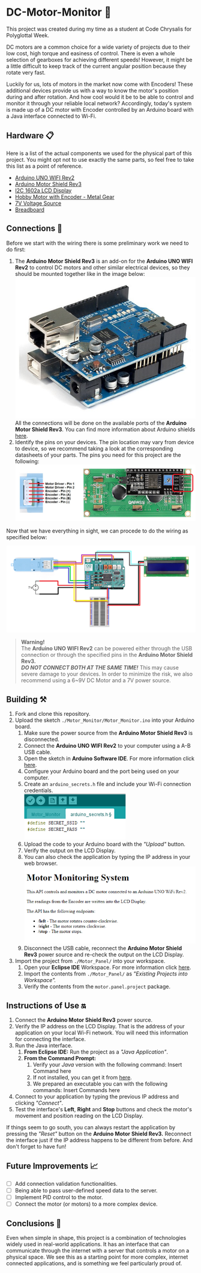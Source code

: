 # DC-Motor-Monitor 💽

This project was created during my time as a student at Code Chrysalis for Polyglottal Week.

DC motors are a common choice for a wide variety of projects due to their low cost, high torque and easiness of control. There is even a whole selection of gearboxes for achieving different speeds! However, it might be a little difficult to keep track of the current angular position because they rotate very fast. 

Luckily for us, lots of motors in the market now come with Encoders! These additional devices provide us with a way to know the motor's position during and after rotation. And how cool would it be to be able to control and monitor it through your reliable local network? Accordingly, today's system is made up of a DC motor with Encoder controlled by an Arduino board with a Java interface connected to Wi-Fi.

## Hardware 📋

Here is a list of the actual components we used for the physical part of this project. You might opt not to use exactly the same parts, so feel free to take this list as a point of reference.

- [Arduino UNO WIFI Rev2](https://store-usa.arduino.cc/collections/boards/products/arduino-uno-wifi-rev2)
- [Arduino Motor Shield Rev3](https://store-usa.arduino.cc/products/arduino-motor-shield-rev3)
- [I2C 1602a LCD Display](https://www.amazon.co.jp/-/en/SunFounder-Serial-Module-Display-Arduino/dp/B08X21LKP2)
- [Hobby Motor with Encoder - Metal Gear](https://www.sparkfun.com/products/16413)
- [7V Voltage Source](https://www.amazon.co.jp/gp/product/B0798JTWTD)
- [Breadboard](https://www.amazon.co.jp/gp/product/B06ZZSB77C/)

## Connections 🔗

Before we start with the wiring there is some preliminary work we need to do first:

1. The **Arduino Motor Shield Rev3** is an add-on for the **Arduino UNO WIFI Rev2** to control DC motors and other similar electrical devices, so they should be mounted together like in the image below:
![Arduino and Shield](./img/shield-connection-example.jpg)<br>
All the connections will be done on the available ports of the **Arduino Motor Shield Rev3**. You can find more information about Arduino shields [here](https://www.dummies.com/computers/arduino/an-overview-of-arduino-shields/).
2. Identify the pins on your devices. The pin location may vary from device to device, so we recommend taking a look at the corresponding datasheets of your parts. The pins you need for this project are the following:
![Devices Pin Layout](./img/devices-pin-layout.png)<br>

Now that we have everything in sight, we can procede to do the wiring as specified below:

![Connection Diagram](./img/connection-diagram.png)<br>

> **Warning!**<br>
The **Arduino UNO WIFI Rev2** can be powered either through the USB connection or through the specified pins in the **Arduino Motor Shield Rev3.<br>
*DO NOT CONNECT BOTH AT THE SAME TIME!*** This may cause severe damage to your devices. In order to minimize the risk, we also recommend using a 6~9V DC Motor and a 7V power source.
> 

## Building ⚒️

1. Fork and clone this repository.
2. Upload the sketch `./Motor_Monitor/Motor_Monitor.ino` into your Arduino board.
    1. Make sure the power source from the **Arduino Motor Shield Rev3** is disconnected.
    2. Connect the **Arduino UNO WIFI Rev2** to your computer using a A-B USB cable.
    3. Open the sketch in **Arduino Software IDE**. For more information click [here](https://www.arduino.cc/en/Guide).
    4. Configure your Arduino board and the port being used on your computer.
    5. Create an `arduino_secrets.h` file and include your Wi-Fi connection credentials.<br>
    ![Arduino Secrets](./img/arduino-secrets.png)<br>
    6. Upload the code to your Arduino board with the *"Upload"* button.
    7. Verify the output on the LCD Display.
    8. You can also check the application by typing the IP address in your web browser.<br>
    ![Monitor API](./img/motor-monitor-api.png)<br>
    9. Disconnect the USB cable, reconnect the **Arduino Motor Shield Rev3** power source and re-check the output on the LCD Display.
3. Import the project from `./Motor_Panel/` into your workspace.
    1. Open your **Eclipse IDE** Workspace. For more information click [here](https://www.eclipse.org/getting_started/).
    2. Import the contents from `./Motor_Panel/` as *"Existing Projects into Workspace".*
    3. Verify the contents from the `motor.panel.project` package.

## Instructions of Use 🔛

1. Connect the **Arduino Motor Shield Rev3** power source.
2. Verify the IP address on the LCD Display. That is the address of your application on your local Wi-Fi network. You will need this information for connecting the interface.
3. Run the Java interface.
    1. **From Eclipse IDE:** Run the project as a *"Java Application"*.
    2. **From the Command Prompt:**
        1. Verify your *Java* version with the following command:
        Insert Command here
        2. If not installed, you can get it from [here](https://www.oracle.com/java/technologies/downloads/).
        3. We prepared an executable you can with the following commands:
        Insert Commands here
4. Connect to your application by typing the previous IP address and clicking *"Connect"*.
5. Test the interface's **Left**, **Right** and **Stop** buttons and check the motor's movement and position reading on the LCD Display.

If things seem to go south, you can always restart the application by pressing the *"Reset"* button on the **Arduino Motor Shield Rev3.** Reconnect the interface just if the IP address happens to be different from before. And don't forget to have fun!

## Future Improvements 📈

- [ ]  Add connection validation functionalities.
- [ ]  Being able to pass user-defined speed data to the server.
- [ ]  Implement PID control to the motor.
- [ ]  Connect the motor (or motors) to a more complex device.

## Conclusions 📕

Even when simple in shape, this project is a combination of technologies widely used in real-world applications. It has an interface that can communicate through the internet with a server that controls a motor on a physical space. We see this as a starting point for more complex, internet connected applications, and is something we feel particularly proud of.